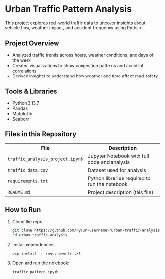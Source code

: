 # Urban Traffic Pattern Analysis

This project explores real-world traffic data to uncover insights about vehicle flow, weather impact, and accident frequency using Python.

## Project Overview
- Analyzed traffic trends across hours, weather conditions, and days of the week  
- Created visualizations to show congestion patterns and accident correlations  
- Derived insights to understand how weather and time affect road safety  

## Tools & Libraries
- Python 3.13.7
- Pandas  
- Matplotlib  
- Seaborn  

## Files in this Repository
| File | Description |
|------|--------------|
| `traffic_analysis_project.ipynb` | Jupyter Notebook with full code and analysis |
| `traffic_data.csv` | Dataset used for analysis |
| `requirements.txt` | Python libraries required to run the notebook |
| `README.md` | Project description (this file) |

## How to Run
1. Clone the repo:
   ```bash
   git clone https://github.com/<your-username>/urban-traffic-analysis.git
   cd urban-traffic-analysis
2. Install dependencies:
    ```bash
    pip install -r requirements.txt
3. Open and run the notebook:
    ```bash
    traffic_pattern.ipynb
